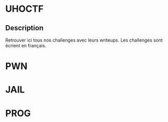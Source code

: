 # UHOCTF



## Description



Retrouver ici tous nos challenges avec leurs writeups.
Les challenges sont écrient en français.


# PWN

# JAIL

# PROG




